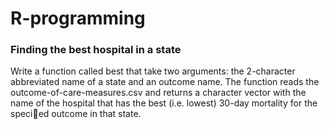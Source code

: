 R-programming
=============

### Finding the best hospital in a state

Write a function called best that take two arguments: the 2-character abbreviated name of a state and an outcome name. 
The function reads the outcome-of-care-measures.csv and returns a character vector with the name of the hospital that has the best (i.e. lowest) 30-day mortality for the specied outcome in that state. 

